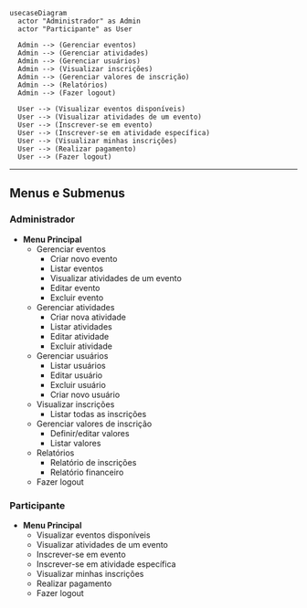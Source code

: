```mermaid
usecaseDiagram
  actor "Administrador" as Admin
  actor "Participante" as User

  Admin --> (Gerenciar eventos)
  Admin --> (Gerenciar atividades)
  Admin --> (Gerenciar usuários)
  Admin --> (Visualizar inscrições)
  Admin --> (Gerenciar valores de inscrição)
  Admin --> (Relatórios)
  Admin --> (Fazer logout)

  User --> (Visualizar eventos disponíveis)
  User --> (Visualizar atividades de um evento)
  User --> (Inscrever-se em evento)
  User --> (Inscrever-se em atividade específica)
  User --> (Visualizar minhas inscrições)
  User --> (Realizar pagamento)
  User --> (Fazer logout)
```

---

## Menus e Submenus

### Administrador
- **Menu Principal**
  - Gerenciar eventos
    - Criar novo evento
    - Listar eventos
    - Visualizar atividades de um evento
    - Editar evento
    - Excluir evento
  - Gerenciar atividades
    - Criar nova atividade
    - Listar atividades
    - Editar atividade
    - Excluir atividade
  - Gerenciar usuários
    - Listar usuários
    - Editar usuário
    - Excluir usuário
    - Criar novo usuário
  - Visualizar inscrições
    - Listar todas as inscrições
  - Gerenciar valores de inscrição
    - Definir/editar valores
    - Listar valores
  - Relatórios
    - Relatório de inscrições
    - Relatório financeiro
  - Fazer logout

### Participante
- **Menu Principal**
  - Visualizar eventos disponíveis
  - Visualizar atividades de um evento
  - Inscrever-se em evento
  - Inscrever-se em atividade específica
  - Visualizar minhas inscrições
  - Realizar pagamento
  - Fazer logout 